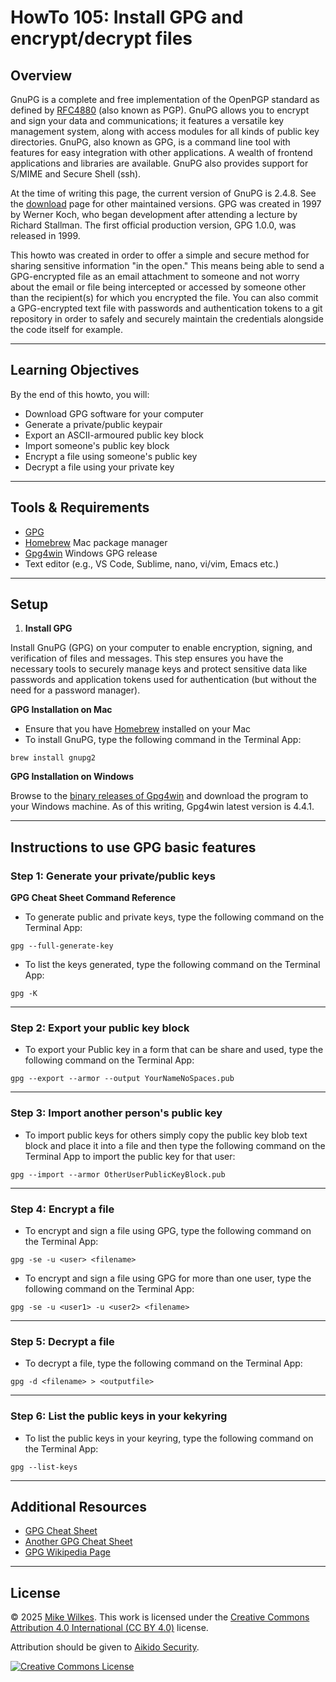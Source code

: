 
# HowTo 105: Install GPG and encrypt/decrypt files

## Overview

GnuPG is a complete and free implementation of the OpenPGP standard as defined by [RFC4880](https://www.ietf.org/rfc/rfc4880.txt) (also known as PGP). GnuPG allows you to encrypt and sign your data and communications; it features a versatile key management system, along with access modules for all kinds of public key directories. GnuPG, also known as GPG, is a command line tool with features for easy integration with other applications. A wealth of frontend applications and libraries are available. GnuPG also provides support for S/MIME and Secure Shell (ssh).

At the time of writing this page, the current version of GnuPG is 2.4.8. See the [download](https://gnupg.org/download/index.html) page for other maintained versions. GPG was created in 1997 by Werner Koch, who began development after attending a lecture by Richard Stallman. The first official production version, GPG 1.0.0, was released in 1999. 

This howto was created in order to offer a simple and secure method for sharing sensitive information "in the open." This means being able to send a GPG-encrypted file as an email attachment to someone and not worry about the email or file being intercepted or accessed by someone other than the recipient(s) for which you encrypted the file. You can also commit a GPG-encrypted text file with passwords and authentication tokens to a git repository in order to safely and securely maintain the credentials alongside the code itself for example.

---

## Learning Objectives

By the end of this howto, you will:

- Download GPG software for your computer
- Generate a private/public keypair
- Export an ASCII-armoured public key block
- Import someone's public key block
- Encrypt a file using someone's public key
- Decrypt a file using your private key

---

## Tools & Requirements

- [GPG](https://gnupg.org/)
- [Homebrew](https://brew.sh/) Mac package manager
- [Gpg4win](https://gpg4win.org/) Windows GPG release
- Text editor (e.g., VS Code, Sublime, nano, vi/vim, Emacs etc.)

---

## Setup

1. **Install GPG**

Install GnuPG (GPG) on your computer to enable encryption, signing, and verification of files and messages. This step ensures you have the necessary tools to securely manage keys and protect sensitive data like passwords and application tokens used for authentication (but without the need for a password manager).

**GPG Installation on Mac**

- Ensure that you have [Homebrew](https://brew.sh/) installed on your Mac
- To install GnuPG, type the following command in the Terminal App:
```
brew install gnupg2
```

**GPG Installation on Windows**

Browse to the [binary releases of Gpg4win](https://gpg4win.org/download.html) and download the program to your Windows machine. As of this writing, Gpg4win latest version is 4.4.1.

---

## Instructions to use GPG basic features

### Step 1: Generate your private/public keys

**GPG Cheat Sheet Command Reference**

- To generate public and private keys, type the following command on the Terminal App:

```
gpg --full-generate-key
```

- To list the keys generated, type the following command on the Terminal App:

```
gpg -K
```

---

### Step 2: Export your public key block

- To export your Public key in a form that can be share and used, type the following command on the Terminal App:

```
gpg --export --armor --output YourNameNoSpaces.pub
```

---

### Step 3: Import another person's public key

- To import public keys for others simply copy the public key blob text block and place it into a file and then type the following command on the Terminal App to import the public key for that user:

```
gpg --import --armor OtherUserPublicKeyBlock.pub
```

---

### Step 4: Encrypt a file

- To encrypt and sign a file using GPG, type the following command on the Terminal App:

```
gpg -se -u <user> <filename>
```

- To encrypt and sign a file using GPG for more than one user, type the following command on the Terminal App:

```
gpg -se -u <user1> -u <user2> <filename>
```

---

### Step 5: Decrypt a file

- To decrypt a file, type the following command on the Terminal App:

```
gpg -d <filename> > <outputfile>
```

---

### Step 6: List the public keys in your kekyring

- To list the public keys in your keyring, type the following command on the Terminal App:

```
gpg --list-keys
```

---

## Additional Resources

- [GPG Cheat Sheet](https://irtfweb.ifa.hawaii.edu/~lockhart/gpg/)
- [Another GPG Cheat Sheet](https://www.sysadmin.md/gpg-cheatsheet.html)
- [GPG Wikipedia Page](https://en.wikipedia.org/wiki/GNU_Privacy_Guard)

---

## License

© 2025 [Mike Wilkes](https://www.linkedin.com/in/eclectiqus/). This work is licensed under the [Creative Commons Attribution 4.0 International (CC BY 4.0)](https://creativecommons.org/licenses/by/4.0/) license.

Attribution should be given to [Aikido Security](https://aikido.dev).

[![Creative Commons License](https://licensebuttons.net/l/by/4.0/88x31.png)](https://creativecommons.org/licenses/by/4.0/)

